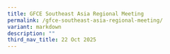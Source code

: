 ```yaml
---
title: GFCE Southeast Asia Regional Meeting
permalink: /gfce-southeast-asia-regional-meeting/
variant: markdown
description: ""
third_nav_title: 22 Oct 2025
---
```

